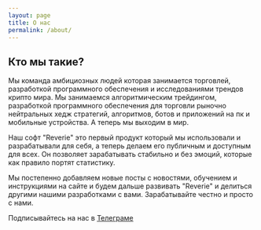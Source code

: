 ```yaml
---
layout: page
title: О нас
permalink: /about/
---
```


## Кто мы такие?

Мы команда амбициозных людей которая занимается торговлей, разработкой программного обеспечения и исследованиями трендов крипто мира. Мы занимаемся алгоритмическим трейдингом, разработкой программного обеспечения для торговли рыночно нейтральных хедж стратегий, алгоритмов, ботов и приложений на пк и мобильные устройства. А теперь мы выходим в мир.

Наш софт "Reverie" это первый продукт который мы использовали и разрабатывали для себя, а теперь делаем его публичным и доступным для всех. Он позволяет зарабатывать стабильно и без эмоций, которые как правило портят статистику. 

Мы постепенно добавляем новые посты с новостями, обучением и инструкциями на сайте и будем дальше развивать "Reverie" и делиться другими нашими разработками с вами. Зарабатывайте честно и просто с нами.

Подписывайтесь на нас в [Телеграме](https://t.me/Vertigoido)